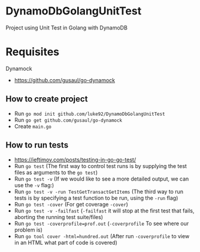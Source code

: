 # DynamoDbGolangUnitTest
Project using Unit Test in Golang with DynamoDB

# Requisites
Dynamock
- https://github.com/gusaul/go-dynamock

## How to create project
- Run `go mod init github.com/luke92/DynamoDbGolangUnitTest`
- Run `go get github.com/gusaul/go-dynamock`
- Create `main.go`

## How to run tests
- https://ieftimov.com/posts/testing-in-go-go-test/
- Run `go test` (The first way to control test runs is by supplying the test files as arguments to the `go test`)
- Run `go test -v` (If we would like to see a more detailed output, we can use the `-v` flag:)
- Run `go test -v -run TestGetTransactGetItems` (The third way to run tests is by specifying a test function to be run, using the `-run` flag)
- Run `go test -cover` (For get coverage `-cover`)
- Run `go test -v -failfast` (`-failfast` it will stop at the first test that fails, aborting the running test suite/files)
- Run `go test -coverprofile=prof.out` (`-coverprofile` To see where our problem is)
- Run `go tool cover -html=hundred.out` (After run `-coverprofile` to view in an HTML what part of code is covered)
